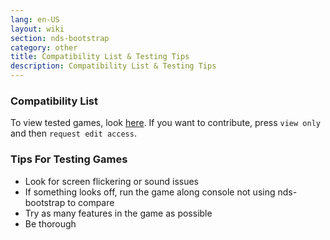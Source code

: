 ```yaml
---
lang: en-US
layout: wiki
section: nds-bootstrap
category: other
title: Compatibility List & Testing Tips
description: Compatibility List & Testing Tips
---
```


### Compatibility List
To view tested games, look [here](https://docs.google.com/spreadsheets/d/1LRTkXOUXraTMjg1eedz_f7b5jiuyMv2x6e_jY_nyHSc/edit#gid=0). If you want to contribute, press `view only` and then `request edit access`.

### Tips For Testing Games
- Look for screen flickering or sound issues
- If something looks off, run the game along console not using nds-bootstrap to compare
- Try as many features in the game as possible
- Be thorough
